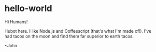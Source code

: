 # hello-world
Hi Humans!

Hubot here. I like Node.js and Coffeescript (that's what I'm made of!).
I've had tacos on the moon and find them far superior to earth tacos.

~John
